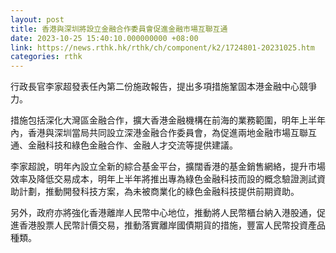 ```yaml
---
layout: post
title: 香港與深圳將設立金融合作委員會促進金融市場互聯互通
date: 2023-10-25 15:40:10.000000000 +08:00
link: https://news.rthk.hk/rthk/ch/component/k2/1724801-20231025.htm
categories: rthk
---
```


行政長官李家超發表任內第二份施政報告，提出多項措施鞏固本港金融中心競爭力。

措施包括深化大灣區金融合作，擴大香港金融機構在前海的業務範圍，明年上半年內，香港與深圳當局共同設立深港金融合作委員會，為促進兩地金融市場互聯互通、金融科技和綠色金融合作、金融人才交流等提供建議。

李家超說，明年內設立全新的綜合基金平台，擴闊香港的基金銷售網絡，提升市場效率及降低交易成本，明年上半年將推出專為綠色金融科技而設的概念驗證測試資助計劃，推動開發科技方案，為未被商業化的綠色金融科技提供前期資助。

另外，政府亦將強化香港離岸人民幣中心地位，推動將人民幣櫃台納入港股通，促進香港股票人民幣計價交易，推動落實離岸國債期貨的措施，豐富人民幣投資產品種類。
